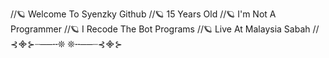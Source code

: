 //🪐 Welcome To Syenzky Github
//🪐 15 Years Old
//🪐 I'm Not A Programmer
//🪐 I Recode The Bot Programs 
//🪐 Live At Malaysia Sabah
//⊰᯽⊱┈──╌❊         ❊╌──┈⊰᯽⊱
